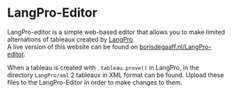 # LangPro-Editor
LangPro-editor is a simple web-based editor that allows you to make limited alternations of tableaux created by [LangPro](https://naturallogic.pro/LangPro/).  
A live version of this website can be found on [borisdegaaff.nl/LangPro-editor](https://borisdegraaff.nl/LangProEditor).  

When a tableau is created with `.tableau.prove()`  in LangPro, in the directory `LangPro/xml` 2 tableaux in XML format can be found.  Upload these files to the LangPro-Editor in order to make changes to them.
